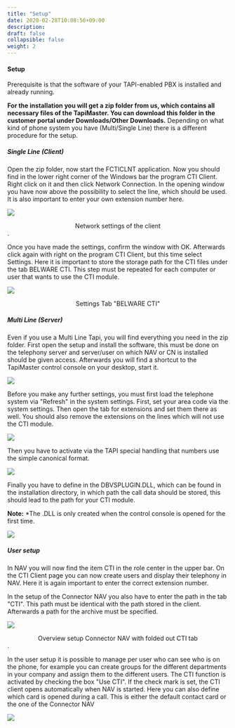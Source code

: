 ```yaml
---
title: "Setup"
date: 2020-02-28T10:08:56+09:00
description: 
draft: false
collapsible: false
weight: 2
---
```


#### Setup

Prerequisite is that the software of your TAPI-enabled PBX is installed and already running.

**For the installation you will get a zip folder from us, which contains all necessary files of the TapiMaster. You can download this folder in the customer portal under Downloads/Other Downloads.** Depending on what kind of phone system you have (Multi/Single Line) there is a different procedure for the setup.

##### Single Line (Client)

Open the zip folder, now start the FCTICLNT application. Now you should find in the lower right corner of the Windows bar the program CTI Client. Right click on it and then click Network Connection. In the opening window you have now above the possibility to select the line, which should be used. It is also important to enter your own extension number here.

![](/images/connectornav/cti/einr_client.png)<center>Network settings of the client</center>.

Once you have made the settings, confirm the window with OK. Afterwards click again with right on the program CTI Client, but this time select Settings. Here it is important to store the storage path for the CTI files under the tab BELWARE CTI. This step must be repeated for each computer or user that wants to use the CTI module.

![](/images/connectornav/cti/einr_client2.png)<center>Settings Tab "BELWARE CTI"</center>

##### Multi Line (Server)

Even if you use a Multi Line Tapi, you will find everything you need in the zip folder. First open the setup and install the software, this must be done on the telephony server and server/user on which NAV or CN is installed should be given access. Afterwards you will find a shortcut to the TapiMaster control console on your desktop, start it.

![](/images/connectornav/cti/einr_server.png)

Before you make any further settings, you must first load the telephone system via "Refresh" in the system settings. First, set your area code via the system settings. Then open the tab for extensions and set them there as well. You should also remove the extensions on the lines which will not use the CTI module.

![](/images/connectornav/cti/einr_server2.png)

Then you have to activate via the TAPI special handling that numbers use the simple canonical format.

![](/images/connectornav/cti/einr_server3.png)

Finally you have to define in the DBVSPLUGIN.DLL, which can be found in the installation directory, in which path the call data should be stored, this should lead to the path for your CTI module.

**Note:** *The .DLL is only created when the control console is opened for the first time.

![](/images/connectornav/cti/dll.png)

##### User setup

In NAV you will now find the item CTI in the role center in the upper bar. On the CTI Client page you can now create users and display their telephony in NAV. Here it is again important to enter the correct extension number.

In the setup of the Connector NAV you also have to enter the path in the tab "CTI". This path must be identical with the path stored in the client. Afterwards a path for the archive must be specified.

![](/images/connectornav/cti/one_user.png)<center>Overview setup Connector NAV with folded out CTI tab</center>.

In the user setup it is possible to manage per user who can see who is on the phone, for example you can create groups for the different departments in your company and assign them to the different users. The CTI function is activated by checking the box "Use CTI". If the check mark is set, the CTI client opens automatically when NAV is started. Here you can also define which card is opened during a call. This is either the default contact card or the one of the Connector NAV

![](/images/connectornav/cti/one_user2.png)